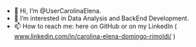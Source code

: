 - 👋 Hi, I’m @UserCarolinaElena.
- 👀 I’m interested in Data Analysis and BackEnd Development.
- 📫 How to reach me: here on GitHub or on my LinkedIn ( www.linkedin.com/in/carolina-elena-domingo-rimoldi/ )

<!---
UserCarolinaElena/UserCarolinaElena is a ✨ special ✨ repository because its `README.md` (this file) appears on your GitHub profile.
You can click the Preview link to take a look at your changes.
--->
